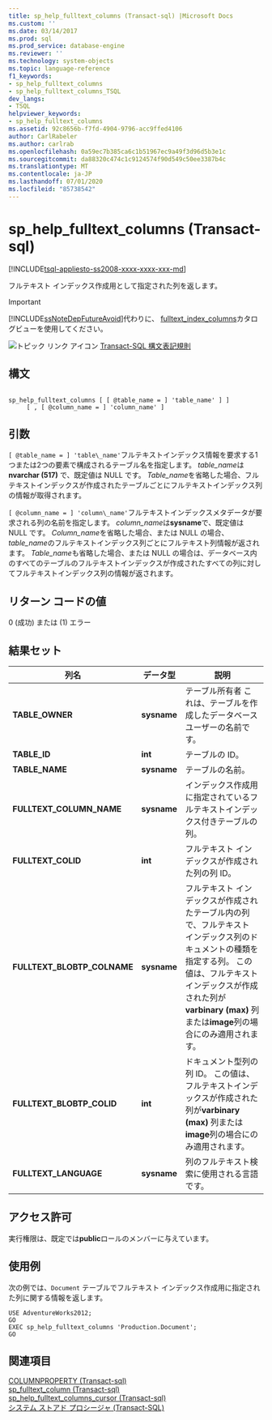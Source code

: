 ```yaml
---
title: sp_help_fulltext_columns (Transact-sql) |Microsoft Docs
ms.custom: ''
ms.date: 03/14/2017
ms.prod: sql
ms.prod_service: database-engine
ms.reviewer: ''
ms.technology: system-objects
ms.topic: language-reference
f1_keywords:
- sp_help_fulltext_columns
- sp_help_fulltext_columns_TSQL
dev_langs:
- TSQL
helpviewer_keywords:
- sp_help_fulltext_columns
ms.assetid: 92c8656b-f7fd-4904-9796-acc9ffed4106
author: CarlRabeler
ms.author: carlrab
ms.openlocfilehash: 0a59ec7b385ca6c1b51967ec9a49f3d96d5b3e1c
ms.sourcegitcommit: da88320c474c1c9124574f90d549c50ee3387b4c
ms.translationtype: MT
ms.contentlocale: ja-JP
ms.lasthandoff: 07/01/2020
ms.locfileid: "85738542"
---
```

# <a name="sp_help_fulltext_columns-transact-sql"></a>sp_help_fulltext_columns (Transact-sql)
[!INCLUDE[tsql-appliesto-ss2008-xxxx-xxxx-xxx-md](../../includes/applies-to-version/sqlserver.md)]

  フルテキスト インデックス作成用として指定された列を返します。  
  
> [!IMPORTANT]  
>  [!INCLUDE[ssNoteDepFutureAvoid](../../includes/ssnotedepfutureavoid-md.md)]代わりに、 [fulltext_index_columns](../../relational-databases/system-catalog-views/sys-fulltext-index-columns-transact-sql.md)カタログビューを使用してください。  
  
 ![トピック リンク アイコン](../../database-engine/configure-windows/media/topic-link.gif "トピック リンク アイコン") [Transact-SQL 構文表記規則](../../t-sql/language-elements/transact-sql-syntax-conventions-transact-sql.md)  
  
## <a name="syntax"></a>構文  
  
```  
  
sp_help_fulltext_columns [ [ @table_name = ] 'table_name' ] ]   
     [ , [ @column_name = ] 'column_name' ]  
```  
  
## <a name="arguments"></a>引数  
`[ @table_name = ] 'table\_name'`フルテキストインデックス情報を要求する1つまたは2つの要素で構成されるテーブル名を指定します。 *table_name*は**nvarchar (517)** で、既定値は NULL です。 *Table_name*を省略した場合、フルテキストインデックスが作成されたテーブルごとにフルテキストインデックス列の情報が取得されます。  
  
`[ @column_name = ] 'column\_name'`フルテキストインデックスメタデータが要求される列の名前を指定します。 *column_name*は**sysname**で、既定値は NULL です。 *Column_name*を省略した場合、または NULL の場合、 *table_name*のフルテキストインデックス列ごとにフルテキスト列情報が返されます。 *Table_name*も省略した場合、または NULL の場合は、データベース内のすべてのテーブルのフルテキストインデックスが作成されたすべての列に対してフルテキストインデックス列の情報が返されます。  
  
## <a name="return-code-values"></a>リターン コードの値  
 0 (成功) または (1) エラー  
  
## <a name="result-sets"></a>結果セット  
  
|列名|データ型|説明|  
|-----------------|---------------|-----------------|  
|**TABLE_OWNER**|**sysname**|テーブル所有者 これは、テーブルを作成したデータベースユーザーの名前です。|  
|**TABLE_ID**|**int**|テーブルの ID。|  
|**TABLE_NAME**|**sysname**|テーブルの名前。|  
|**FULLTEXT_COLUMN_NAME**|**sysname**|インデックス作成用に指定されているフルテキストインデックス付きテーブルの列。|  
|**FULLTEXT_COLID**|**int**|フルテキスト インデックスが作成された列の列 ID。|  
|**FULLTEXT_BLOBTP_COLNAME**|**sysname**|フルテキスト インデックスが作成されたテーブル内の列で、フルテキスト インデックス列のドキュメントの種類を指定する列。 この値は、フルテキストインデックスが作成された列が**varbinary (max)** 列または**image**列の場合にのみ適用されます。|  
|**FULLTEXT_BLOBTP_COLID**|**int**|ドキュメント型列の列 ID。 この値は、フルテキストインデックスが作成された列が**varbinary (max)** 列または**image**列の場合にのみ適用されます。|  
|**FULLTEXT_LANGUAGE**|**sysname**|列のフルテキスト検索に使用される言語です。|  
  
## <a name="permissions"></a>アクセス許可  
 実行権限は、既定では**public**ロールのメンバーに与えています。  
  
## <a name="examples"></a>使用例  
 次の例では、`Document` テーブルでフルテキスト インデックス作成用に指定された列に関する情報を返します。  
  
```  
USE AdventureWorks2012;  
GO  
EXEC sp_help_fulltext_columns 'Production.Document';  
GO  
```  
  
## <a name="see-also"></a>関連項目  
 [COLUMNPROPERTY &#40;Transact-sql&#41;](../../t-sql/functions/columnproperty-transact-sql.md)   
 [sp_fulltext_column &#40;Transact-sql&#41;](../../relational-databases/system-stored-procedures/sp-fulltext-column-transact-sql.md)   
 [sp_help_fulltext_columns_cursor &#40;Transact-sql&#41;](../../relational-databases/system-stored-procedures/sp-help-fulltext-columns-cursor-transact-sql.md)   
 [システム ストアド プロシージャ &#40;Transact-SQL&#41;](../../relational-databases/system-stored-procedures/system-stored-procedures-transact-sql.md)  
  
  
